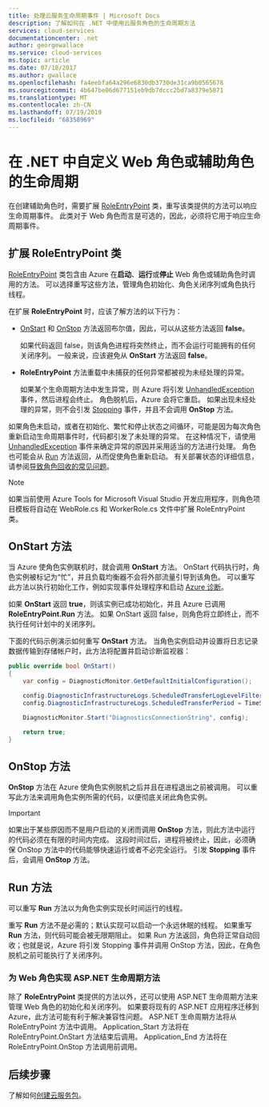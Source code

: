 ```yaml
---
title: 处理云服务生命周期事件 | Microsoft Docs
description: 了解如何在 .NET 中使用云服务角色的生命周期方法
services: cloud-services
documentationcenter: .net
author: georgewallace
ms.service: cloud-services
ms.topic: article
ms.date: 07/18/2017
ms.author: gwallace
ms.openlocfilehash: fa4eebfa64a296e6830db3730de31ca9b0565678
ms.sourcegitcommit: 4b647be06d677151eb9db7dccc2bd7a8379e5871
ms.translationtype: MT
ms.contentlocale: zh-CN
ms.lasthandoff: 07/19/2019
ms.locfileid: "68358969"
---
```

# <a name="customize-the-lifecycle-of-a-web-or-worker-role-in-net"></a>在 .NET 中自定义 Web 角色或辅助角色的生命周期
在创建辅助角色时，需要扩展 [RoleEntryPoint](/previous-versions/azure/reference/ee758619(v=azure.100)) 类，重写该类提供的方法可以响应生命周期事件。 此类对于 Web 角色而言是可选的，因此，必须将它用于响应生命周期事件。

## <a name="extend-the-roleentrypoint-class"></a>扩展 RoleEntryPoint 类
[RoleEntryPoint](/previous-versions/azure/reference/ee758619(v=azure.100)) 类包含由 Azure 在**启动**、**运行**或**停止** Web 角色或辅助角色时调用的方法。 可以选择重写这些方法，管理角色初始化、角色关闭序列或角色执行线程。 

在扩展 **RoleEntryPoint** 时，应该了解方法的以下行为：

* [OnStart](/previous-versions/azure/reference/ee772851(v=azure.100)) 和 [OnStop](/previous-versions/azure/reference/ee772844(v=azure.100)) 方法返回布尔值，因此，可以从这些方法返回 **false**。
  
   如果代码返回 false，则该角色进程将突然终止，而不会运行可能拥有的任何关闭序列。 一般来说，应该避免从 **OnStart** 方法返回 **false**。
* **RoleEntryPoint** 方法重载中未捕获的任何异常都被视为未经处理的异常。
  
   如果某个生命周期方法中发生异常，则 Azure 将引发 [UnhandledException](/dotnet/api/system.appdomain.unhandledexception) 事件，然后进程会终止。 角色脱机后，Azure 会将它重启。 如果出现未经处理的异常，则不会引发 [Stopping](/previous-versions/azure/reference/ee758136(v=azure.100)) 事件，并且不会调用 **OnStop** 方法。

如果角色未启动，或者在初始化、繁忙和停止状态之间循环，可能是因为每次角色重新启动生命周期事件时，代码都引发了未处理的异常。 在这种情况下，请使用 [UnhandledException](/dotnet/api/system.appdomain.unhandledexception) 事件来确定异常的原因并采用适当的方法进行处理。 角色也可能会从 [Run](/previous-versions/azure/reference/ee772746(v=azure.100)) 方法返回，从而促使角色重新启动。 有关部署状态的详细信息，请参阅[导致角色回收的常见问题](cloud-services-troubleshoot-common-issues-which-cause-roles-recycle.md)。

> [!NOTE]
> 如果当前使用 Azure Tools for Microsoft Visual Studio 开发应用程序，则角色项目模板将自动在 WebRole.cs 和 WorkerRole.cs 文件中扩展 RoleEntryPoint 类。
> 
> 

## <a name="onstart-method"></a>OnStart 方法
当 Azure 使角色实例联机时，就会调用 **OnStart** 方法。 OnStart 代码执行时，角色实例被标记为“忙”，并且负载均衡器不会将外部流量引导到该角色。 可以重写此方法以执行初始化工作，例如实现事件处理程序和启动 [Azure 诊断](cloud-services-how-to-monitor.md)。

如果 **OnStart** 返回 **true**，则该实例已成功初始化，并且 Azure 已调用 **RoleEntryPoint.Run** 方法。 如果 OnStart 返回 false，则角色将立即终止，而不执行任何计划中的关闭序列。

下面的代码示例演示如何重写 **OnStart** 方法。 当角色实例启动并设置将日志记录数据传输到存储帐户时，此方法将配置并启动诊断监视器：

```csharp
public override bool OnStart()
{
    var config = DiagnosticMonitor.GetDefaultInitialConfiguration();

    config.DiagnosticInfrastructureLogs.ScheduledTransferLogLevelFilter = LogLevel.Error;
    config.DiagnosticInfrastructureLogs.ScheduledTransferPeriod = TimeSpan.FromMinutes(5);

    DiagnosticMonitor.Start("DiagnosticsConnectionString", config);

    return true;
}
```

## <a name="onstop-method"></a>OnStop 方法
**OnStop** 方法在 Azure 使角色实例脱机之后并且在进程退出之前被调用。 可以重写此方法来调用角色实例所需的代码，以便彻底关闭此角色实例。

> [!IMPORTANT]
> 如果出于某些原因而不是用户启动的关闭而调用 **OnStop** 方法，则此方法中运行的代码必须在有限的时间内完成。 这段时间过后，进程将被终止，因此，必须确保 OnStop 方法中的代码能够快速运行或者不必完全运行。 引发 **Stopping** 事件后，会调用 **OnStop** 方法。
> 
> 

## <a name="run-method"></a>Run 方法
可以重写 **Run** 方法以为角色实例实现长时间运行的线程。

重写 **Run** 方法不是必需的；默认实现可以启动一个永远休眠的线程。 如果重写 **Run** 方法，则代码可能会被无限期阻止。 如果 Run 方法返回，角色将正常自动回收；也就是说，Azure 将引发 Stopping 事件并调用 OnStop 方法，因此，在角色脱机之前可能执行了关闭序列。

### <a name="implementing-the-aspnet-lifecycle-methods-for-a-web-role"></a>为 Web 角色实现 ASP.NET 生命周期方法
除了 **RoleEntryPoint** 类提供的方法以外，还可以使用 ASP.NET 生命周期方法来管理 Web 角色的初始化和关闭序列。 如果要将现有的 ASP.NET 应用程序迁移到 Azure，此方法可能有利于解决兼容性问题。 ASP.NET 生命周期方法将从 RoleEntryPoint 方法中调用。 Application\_Start 方法将在 RoleEntryPoint.OnStart 方法结束后调用。 Application\_End 方法将在 RoleEntryPoint.OnStop 方法调用前调用。

## <a name="next-steps"></a>后续步骤
了解如何[创建云服务包](cloud-services-model-and-package.md)。

